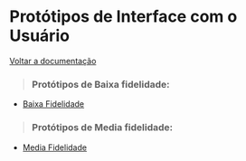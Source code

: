 # Protótipos de Interface com o Usuário
[Voltar a documentação](../documentacao.md)

> ### Protótipos de Baixa fidelidade:
- [Baixa Fidelidade](/gamb-doc/prototipos/prototipos-baixa-fidelidade.md)

> ### Protótipos de Media fidelidade:
- [Media Fidelidade](/gamb-doc/prototipos/prototipos-media-fidelidade.md)